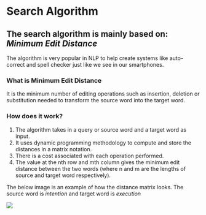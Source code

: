 
# Search Algorithm

## The search algorithm is mainly based on: <em>Minimum Edit Distance</em>

The algorithm is very popular in NLP to help create systems like auto-correct and spell checker just like we see in our smartphones.

### What is Minimum Edit Distance

It is the minimum number of editing operations such as insertion, deletion or substitution needed to transform the source word into the target word. 

### How does it work?

1. The algorithm takes in a query or source word and a target word as input.
2. It uses dynamic programming methodology to compute and store the distances in a matrix notation.
3. There is a cost associated with each operation performed.
4. The value at the nth row and mth column gives the minimum edit distance between the two words (where n and m are the lengths of source and target word respectively).

The below image is an example of how the distance matrix looks.
The source word is <em>intention</em> and target word is <em>execution</em>


<img src = "https://ychai.uk/notes/images/Min-edit-distance.png">

